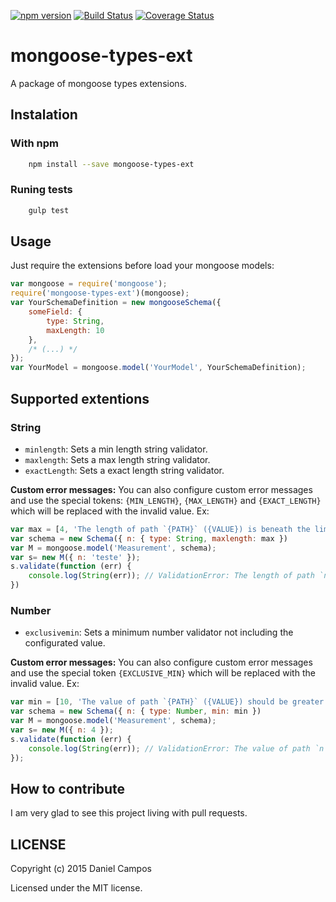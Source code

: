 [![npm version](https://badge.fury.io/js/mongoose-types-ext.svg)](http://badge.fury.io/js/mongoose-types-ext)
[![Build Status](https://travis-ci.org/the-darc/mongoose-types-ext.svg?branch=master)](https://travis-ci.org/the-darc/mongoose-types-ext)
[![Coverage Status](https://coveralls.io/repos/the-darc/mongoose-types-ext/badge.svg)](https://coveralls.io/r/the-darc/mongoose-types-ext)

# mongoose-types-ext #

A package of mongoose types extensions.

## Instalation ##

### With npm

```bash
    npm install --save mongoose-types-ext
```

### Runing tests ###

```bash
	gulp test
```

## Usage ##

Just require the extensions before load your mongoose models:

```javascript
var mongoose = require('mongoose');
require('mongoose-types-ext')(mongoose);
var YourSchemaDefinition = new mongooseSchema({
	someField: {
		type: String,
		maxLength: 10
	},
	/* (...) */
});
var YourModel = mongoose.model('YourModel', YourSchemaDefinition);
```

## Supported extentions ##

### String ###
 - `minlength`: Sets a min length string validator.
 - `maxlength`: Sets a max length string validator.
 - `exactLength`: Sets a exact length string validator.

**Custom error messages:** You can also configure custom error messages and use the special tokens:
`{MIN_LENGTH}`, `{MAX_LENGTH}` and `{EXACT_LENGTH}` which will be replaced with the invalid value. Ex: 

```javascript
var max = [4, 'The length of path `{PATH}` ({VALUE}) is beneath the limit ({MAX_LENGTH}).'];
var schema = new Schema({ n: { type: String, maxlength: max })
var M = mongoose.model('Measurement', schema);
var s= new M({ n: 'teste' });
s.validate(function (err) {
	console.log(String(err)); // ValidationError: The length of path `n` (5) is beneath the limit (4).
})
```

### Number ###
 - `exclusivemin`: Sets a minimum number validator not including the configurated value.

**Custom error messages:** You can also configure custom error messages and use the special token
`{EXCLUSIVE_MIN}` which will be replaced with the invalid value. Ex: 

```javascript
var min = [10, 'The value of path `{PATH}` ({VALUE}) should be greater than ({EXCLUSIVE_MIN}).'];
var schema = new Schema({ n: { type: Number, min: min })
var M = mongoose.model('Measurement', schema);
var s= new M({ n: 4 });
s.validate(function (err) {
	console.log(String(err)); // ValidationError: The value of path `n` (4) should be greater than 10.
});
```

How to contribute
-----------------

I am very glad to see this project living with pull requests.

LICENSE
-------

Copyright (c) 2015 Daniel Campos

Licensed under the MIT license.

